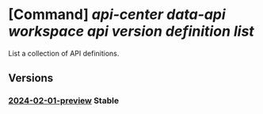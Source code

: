 # [Command] _api-center data-api workspace api version definition list_

List a collection of API definitions.

## Versions

### [2024-02-01-preview](/Resources/data-plane/apicenter.dataapi/L3dvcmtzcGFjZXMve30vYXBpcy97fS92ZXJzaW9ucy97fS9kZWZpbml0aW9ucw==/2024-02-01-preview.xml) **Stable**

<!-- data-plane:apicenter.dataapi /workspaces/{}/apis/{}/versions/{}/definitions 2024-02-01-preview -->
